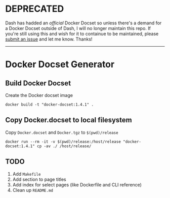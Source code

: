 # DEPRECATED

Dash has hadded an *official* Docker Docset so unless there's a demand for a Docker Docset
outside of Dash, I will no longer maintain this repo. If you're still using this and wish for it
to containue to be maintained, please
[submit an issue](https://github.com/MWers/docker-docset/issues/new)
and let me know. Thanks!

---- 

# Docker Docset Generator

## Build Docker Docset

Create the Docker docset image

```
docker build -t "docker-docset:1.4.1" .
```

## Copy Docker.docset to local filesystem

Copy `Docker.docset` and `Docker.tgz` to `$(pwd)/release`

```
docker run --rm -it -v $(pwd)/release:/host/release "docker-docset:1.4.1" cp -av ./ /host/release/
```

## TODO

1. Add `Makefile`
1. Add section to page titles
1. Add index for select pages (like Dockerfile and CLI reference)
1. Clean up `README.md`
